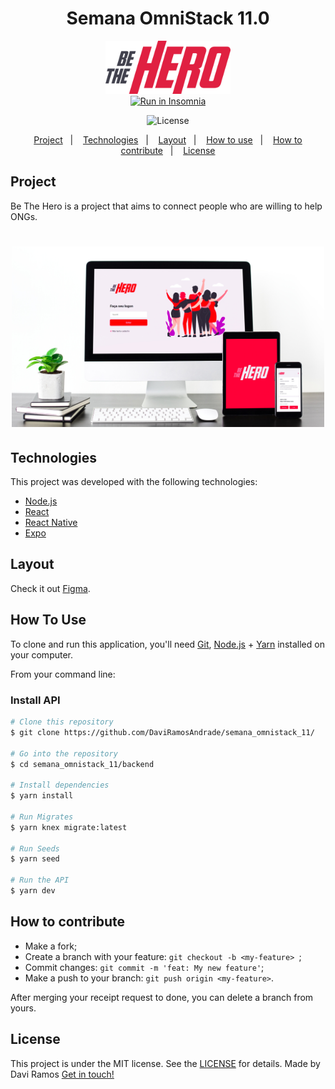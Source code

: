 <h1 align="center"> 
	Semana OmniStack 11.0
</h1>
<div align="center">
    <img alt="BeTheHero" title="#BeTheHero" src="./githubimg/index.svg" width="200px" />
</div>

<div align="center">
	<a href="https://insomnia.rest/run/?label=SemanaOmnistack11&uri=https%3A%2F%2Fraw.githubusercontent.com%2FDanielObara%2FSemanaOmnistack11%2Fmaster%2FInsomnia_2020-03-24.json" target="_blank"><img src="https://insomnia.rest/images/run.svg" alt="Run in Insomnia"></a>
</div>

<p align="center">
   <img alt="License" src="https://img.shields.io/badge/license-MIT-brightgreen">
</p>

<p align="center">
  <a href="#project">Project</a>&nbsp;&nbsp;&nbsp;|&nbsp;&nbsp;&nbsp;
  <a href="#technologies">Technologies</a>&nbsp;&nbsp;&nbsp;|&nbsp;&nbsp;&nbsp;
  <a href="#layout">Layout</a>&nbsp;&nbsp;&nbsp;|&nbsp;&nbsp;&nbsp;
  <a href="#how-to-use">How to use</a>&nbsp;&nbsp;&nbsp;|&nbsp;&nbsp;&nbsp;
  <a href="#how-to-contribute">How to contribute</a>&nbsp;&nbsp;&nbsp;|&nbsp;&nbsp;&nbsp;
  <a href="#license">License</a>
</p>

## Project

Be The Hero is a project that aims to connect people who are willing to help ONGs.

<h1 align="center">
    <img alt="Login-Page" title="Login-Page" src="./githubimg/preview.jpg" width="500px" />
</h1>


## Technologies

This project was developed with the following technologies:

- [Node.js](https://nodejs.org/en/) 
- [React](https://reactjs.org)
- [React Native](https://facebook.github.io/react-native/)
- [Expo](https://expo.io/)

## Layout

 Check it out [Figma](https://www.figma.com/file/2C2yvw7jsCOGmaNUDftX9n/Be-The-Hero---OmniStack-11?node-id=0%3A1).

## How To Use

To clone and run this application, you'll need [Git](https://git-scm.com), [Node.js][nodejs] + [Yarn][yarn] installed on your computer.

From your command line:

### Install API
```bash
# Clone this repository
$ git clone https://github.com/DaviRamosAndrade/semana_omnistack_11/

# Go into the repository
$ cd semana_omnistack_11/backend

# Install dependencies
$ yarn install

# Run Migrates
$ yarn knex migrate:latest 

# Run Seeds
$ yarn seed

# Run the API
$ yarn dev
```

## How to contribute

- Make a fork;
- Create a branch with your feature: `git checkout -b <my-feature> `;
- Commit changes: `git commit -m 'feat: My new feature'`;
- Make a push to your branch: `git push origin <my-feature>`.

After merging your receipt request to done, you can delete a branch from yours.

## License

This project is under the MIT license. See the [LICENSE](LICENSE.md) for details.
Made by Davi Ramos [Get in touch!](https://www.linkedin.com/in/daviramosandrade)

[nodejs]: https://nodejs.org/
[yarn]: https://yarnpkg.com/
[vc]: https://code.visualstudio.com/
[vceditconfig]: https://marketplace.visualstudio.com/items?itemName=EditorConfig.EditorConfig
[vceslint]: https://marketplace.visualstudio.com/items?itemName=dbaeumer.vscode-eslint
